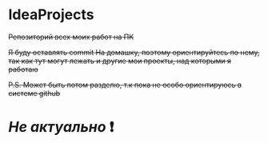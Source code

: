 ﻿# IdeaProjects
 ~~Репозиторий всех моих работ на ПК~~


~~Я буду оставлять commit На домашку, поэтому ориентируйтесь по нему, так как тут могут лежать и другие мои проекты, над которыми я работаю~~

~~P.S. Может быть потом разделю, т.к пока не особо ориентируюсь в системе github~~

# _Не актуально_ ❗
